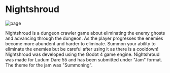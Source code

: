 # Nightshroud

![page](https://github.com/synthol/nightshroud/assets/36903616/6d6805eb-f3fb-4ef5-8ed5-1281b38e183c)

Nightshroud is a dungeon crawler game about eliminating the enemy ghosts and advancing through the dungeon. As the player progresses the enemies become more abundent and harder to eliminate. Summon your ability to eliminate the enemies but be careful after using it as there is a cooldown! Nightshroud was developed using the Godot 4 game engine. Nightshroud was made for Ludum Dare 55 and has been submitted under "Jam" format. The theme for the jam was "Summoning".
